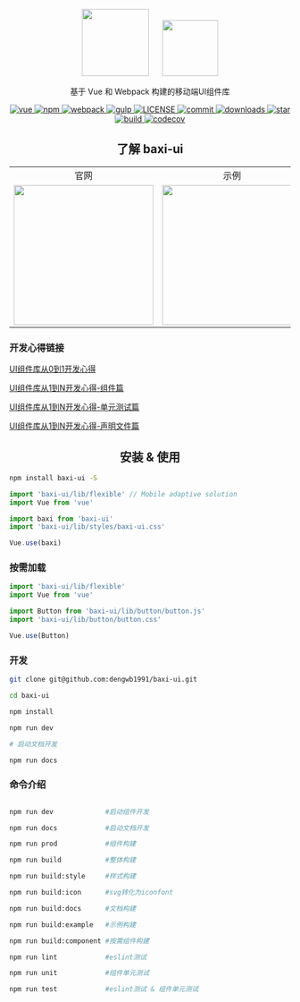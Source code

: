 
<p align="center">
<img style="padding-right: 20px"src="https://www.dengwb.com/static/logo/baxi.png" width="120px"/>
<img src="https://www.dengwb.com/static/logo/Dengwb.png" width="100px"/>
</p>

<p font-size="40px" align="center">基于 Vue 和 Webpack 构建的移动端UI组件库</p>

<p align="center">
  <a href="https://github.com/vuejs/vue" rel="nofollow" target="_blank">
    <img src="https://img.shields.io/badge/vue-v2.5.16-brightgreen.svg" alt="vue">
  </a>

  <a href="https://www.npmjs.com/package/baxi-ui" rel="nofollow" target="_blank">
    <img src="https://img.shields.io/npm/v/baxi-ui.svg?style=flat" alt="npm">
  </a>

  <a href="https://github.com/webpack/webpack" rel="nofollow" target="_blank">
    <img src="https://img.shields.io/badge/webpack-v4.29.6-blue.svg" alt="webpack">
  </a>
  
  <a href="https://github.com/gulpjs/gulp" rel="nofollow" target="_blank">
    <img src="https://img.shields.io/badge/gulp-v4.0.2-critical.svg" alt="gulp">
  </a>

  <a href="https://github.com/dengwb1991/baxi-ui/blob/master/LICENSE" rel="nofollow" target="_blank">
    <img src="https://img.shields.io/npm/l/baxi-ui.svg" alt="LICENSE">
  </a>

  <a href="https://github.com/dengwb1991/baxi-ui/commits/master" rel="nofollow" target="_blank">
    <img src="https://img.shields.io/github/last-commit/dengwb1991/baxi-ui.svg?style=flat-square" alt="commit">
  </a>

  <a href="https://www.npmjs.com/package/baxi-ui" rel="nofollow" target="_blank">
    <img src="https://img.shields.io/npm/dt/baxi-ui.svg" alt="downloads">
  </a>

  <a href="https://github.com/dengwb1991/baxi-ui/stargazers" rel="nofollow" target="_blank">
    <img src="https://img.shields.io/github/stars/dengwb1991/baxi-ui.svg?style=social&label=Stars" alt="star">
  </a>

  <a href="https://travis-ci.org/dengwb1991/baxi-ui" rel="nofollow" target="_blank">
    <img src="https://api.travis-ci.org/dengwb1991/baxi-ui.svg?branch=master" alt="build">
  </a>

  <a href="https://codecov.io/gh/dengwb1991/baxi-ui" rel="nofollow" target="_blank">
    <img src="https://codecov.io/gh/dengwb1991/baxi-ui/branch/master/graph/badge.svg" alt="codecov">
  </a>
</p>

<h2 align="center">了解 baxi-ui</h2>

<table>
  <tbody>
    <tr>
      <td align="center" font-size="18px">
        官网
      </td>
      <td align="center" font-size="18px">
        示例
      </td>
      <td align="center" font-size="18px">
        作者
      </td>
    </tr>
    <tr>
      <td align="center">
        <a href="http://baxi-ui.dengwb.com" target="_blank">
          <img src="https://baxi-ui.dengwb.com/static/images/baxi-ui-home.png"  width="250px">
        </a>
      </td>
      <td align="center">
        <a href="http://baxi-ui.dengwb.com/examples" target="_blank">
          <img src="https://baxi-ui.dengwb.com/static/images/qr-code.png" width="250px"/>
        </a>
      </td>
      <td align="center">
        <a href="https://www.dengwb.com/static/wechat/my-wechat-code2.png" target="_blank">
          <img src="https://www.dengwb.com/static/wechat/my-wechat-code2.png" width="250px"/>
        </a>
      </td>
    </tr>
  </tbody>
</table>

### 开发心得链接

[UI组件库从0到1开发心得](https://juejin.im/post/5c6504d06fb9a049c6445a25)

[UI组件库从1到N开发心得-组件篇](https://juejin.im/post/5ce21c8ee51d45109725fdbe)

[UI组件库从1到N开发心得-单元测试篇](https://juejin.im/post/5da5656651882557494cc3e3)

[UI组件库从1到N开发心得-声明文件篇](https://juejin.im/post/5ea644046fb9a03c65690529)

<h2 align="center">安装 & 使用</h2>

```bash
npm install baxi-ui -S
```

```js
import 'baxi-ui/lib/flexible' // Mobile adaptive solution
import Vue from 'vue'

import baxi from 'baxi-ui'
import 'baxi-ui/lib/styles/baxi-ui.css'

Vue.use(baxi)
```

### 按需加载

```js
import 'baxi-ui/lib/flexible'
import Vue from 'vue'

import Button from 'baxi-ui/lib/button/button.js'
import 'baxi-ui/lib/button/button.css'

Vue.use(Button)
```

### 开发

```bash
git clone git@github.com:dengwb1991/baxi-ui.git

cd baxi-ui

npm install 

npm run dev

# 启动文档开发

npm run docs
```

### 命令介绍

```bash

npm run dev             #启动组件开发

npm run docs            #启动文档开发

npm run prod            #组件构建

npm run build           #整体构建

npm run build:style     #样式构建

npm run build:icon      #svg转化为iconfont

npm run build:docs      #文档构建

npm run build:example   #示例构建

npm run build:component #按需组件构建

npm run lint            #eslint测试

npm run unit            #组件单元测试

npm run test            #eslint测试 & 组件单元测试
```
